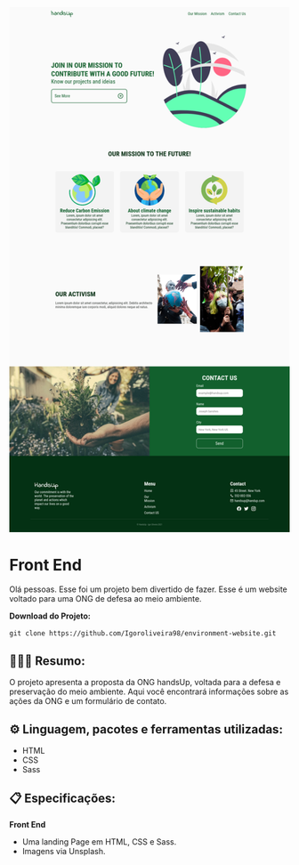![Website desing](https://github.com/Igoroliveira98/Igoroliveira98/blob/master/backgrounds/Screenshot%202021-11-12%20at%2018-16-58%20HandsUp.png)

# Front End

Olá pessoas. Esse foi um projeto bem divertido de fazer. Esse é um website voltado para uma ONG de defesa ao meio ambiente.
 
**Download do Projeto:** 
```
git clone https://github.com/Igoroliveira98/environment-website.git
```


## 👨🏻‍💻 Resumo: 

O projeto apresenta a proposta da ONG handsUp, voltada para a defesa e preservação do meio ambiente. Aqui você encontrará informações sobre as ações da ONG e um formulário de contato.

## ⚙️ Linguagem, pacotes e ferramentas utilizadas:

- HTML
- CSS
- Sass


## 📋 Especificações:

**Front End**

- Uma landing Page em HTML, CSS e Sass.
- Imagens via Unsplash. 
